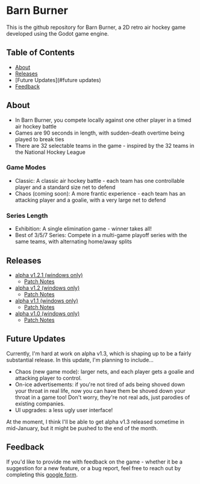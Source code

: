 # Barn Burner

This is the github repository for Barn Burner, a 2D retro air hockey game developed using the Godot game engine.

## Table of Contents

* [About](#about)
* [Releases](#releases)
* [Future Updates](#future updates)
* [Feedback](#feedback)

## About

* In Barn Burner, you compete locally against one other player in a timed air hockey battle
* Games are 90 seconds in length, with sudden-death overtime being played to break ties
* There are 32 selectable teams in the game - inspired by the 32 teams in the National Hockey League

### Game Modes

* Classic: A classic air hockey battle - each team has one controllable player and a standard size net to defend
* Chaos (coming soon): A more frantic experience - each team has an attacking player and a goalie, with a very large net to defend

### Series Length

* Exhibition: A single elimination game - winner takes all!
* Best of 3/5/7 Series: Compete in a multi-game playoff series with the same teams, with alternating home/away splits

## Releases

* [alpha v1.2.1 (windows only)](Builds/BarnBurner_alpha1.2.1.exe)
	* [Patch Notes](Docs/alpha_v1.2.1.md)
* [alpha v1.2 (windows only)](Builds/BarnBurner_alpha1.2.exe)
	* [Patch Notes](Docs/alpha_v1.2.md)
* [alpha v1.1 (windows only)](Builds/BarnBurner_alpha1.1.exe)
	* [Patch Notes](Docs/alpha_v1.1.md)
* [alpha v1.0 (windows only)](Builds/BarnBurner_alpha1.0.exe)
	* [Patch Notes](Docs/alpha_v1.0.md)

## Future Updates

Currently, I'm hard at work on alpha v1.3, which is shaping up to be a fairly substantial release. In this update, I'm planning to include...

* Chaos (new game mode): larger nets, and each player gets a goalie and attacking player to control.
* On-ice advertisements: if you're not tired of ads being shoved down your throat in real life, now you can have them be shoved down your throat in a game too! Don't worry, they're not real ads, just parodies of existing companies.
* UI upgrades: a less ugly user interface!

At the moment, I think I'll be able to get alpha v1.3 released sometime in mid-January, but it might be pushed to the end of the month.

## Feedback

If you'd like to provide me with feedback on the game - whether it be a suggestion for a new feature,
or a bug report, feel free to reach out by completing this <a href="https://forms.gle/pC4UamHsJSf7qScC9">google form</a>. 

